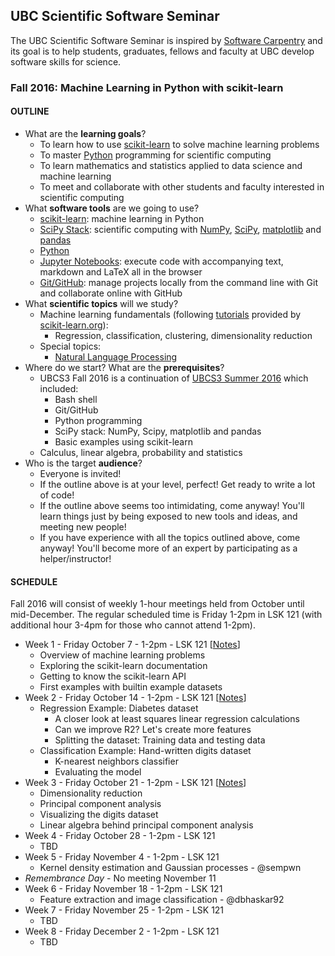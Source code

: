 ## UBC Scientific Software Seminar

The UBC Scientific Software Seminar is inspired by [Software Carpentry](http://software-carpentry.org/) and its goal is to help students, graduates, fellows and faculty at UBC develop software skills for science.

### Fall 2016: Machine Learning in Python with scikit-learn

#### OUTLINE

* What are the **learning goals**?
  * To learn how to use [scikit-learn](http://scikit-learn.org) to solve machine learning problems
  * To master [Python](https://www.python.org/) programming for scientific computing
  * To learn mathematics and statistics applied to data science and machine learning
  * To meet and collaborate with other students and faculty interested in scientific computing
* What **software tools** are we going to use?
  * [scikit-learn](http://scikit-learn.org/): machine learning in Python
  * [SciPy Stack](http://scipy.org/): scientific computing with [NumPy](http://www.numpy.org/), [SciPy](http://scipy.org/), [matplotlib](http://matplotlib.org/) and [pandas](http://pandas.pydata.org/)
  * [Python](https://www.python.org/)
  * [Jupyter Notebooks](http://jupyter.org/): execute code with accompanying text, markdown and LaTeX all in the browser
  * [Git/GitHub](https://github.com/): manage projects locally from the command line with Git and collaborate online with GitHub
* What **scientific topics** will we study?
  * Machine learning fundamentals (following [tutorials](http://scikit-learn.org/stable/tutorial/basic/tutorial.html) provided by [scikit-learn.org](http://scikit-learn.org/)):
    * Regression, classification, clustering, dimensionality reduction
  * Special topics:
    * [Natural Language Processing](http://www.nltk.org/)
* Where do we start? What are the **prerequisites**?
  * UBCS3 Fall 2016 is a continuation of [UBCS3 Summer 2016](https://github.com/ubcs3/2016-Summer) which included:
    * Bash shell
    * Git/GitHub
    * Python programming
    * SciPy stack: NumPy, Scipy, matplotlib and pandas
    * Basic examples using scikit-learn
  * Calculus, linear algebra, probability and statistics
* Who is the target **audience**?
  * Everyone is invited!
  * If the outline above is at your level, perfect! Get ready to write a lot of code!
  * If the outline above seems too intimidating, come anyway! You'll learn things just by being exposed to new tools and ideas, and meeting new people!
  * If you have experience with all the topics outlined above, come anyway! You'll become more of an expert by participating as a helper/instructor!

#### SCHEDULE

Fall 2016 will consist of weekly 1-hour meetings held from October until mid-December. The regular scheduled time is Friday 1-2pm in LSK 121 (with additional hour 3-4pm for those who cannot attend 1-2pm).

* Week 1 - Friday October 7 - 1-2pm - LSK 121 [[Notes](2016-10-07-notes.ipynb)]
  * Overview of machine learning problems
  * Exploring the scikit-learn documentation
  * Getting to know the scikit-learn API
  * First examples with builtin example datasets
* Week 2 - Friday October 14 - 1-2pm - LSK 121 [[Notes](2016-10-14-notes.ipynb)]
  * Regression Example: Diabetes dataset
    * A closer look at least squares linear regression calculations
    * Can we improve R2? Let's create more features
    * Splitting the dataset: Training data and testing data
  * Classification Example: Hand-written digits dataset
    * K-nearest neighbors classifier
    * Evaluating the model
* Week 3 - Friday October 21 - 1-2pm - LSK 121 [[Notes](2016-10-21-notes.ipynb)]
  * Dimensionality reduction
  * Principal component analysis
  * Visualizing the digits dataset
  * Linear algebra behind principal component analysis
* Week 4 - Friday October 28 - 1-2pm - LSK 121
  * TBD
* Week 5 - Friday November 4 - 1-2pm - LSK 121
  * Kernel density estimation and Gaussian processes - @sempwn
* *Remembrance Day* - No meeting November 11
* Week 6 - Friday November 18 - 1-2pm - LSK 121
  * Feature extraction and image classification - @dbhaskar92
* Week 7 - Friday November 25 - 1-2pm - LSK 121
  * TBD
* Week 8 - Friday December 2 - 1-2pm - LSK 121
  * TBD